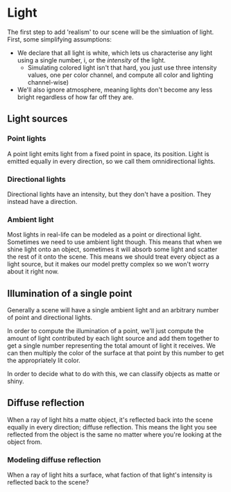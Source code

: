# Light

The first step to add 'realism' to our scene will be the simluation of light. First, some simplifying assumptions:

- We declare that all light is white, which lets us characterise any light using a single number, i, or the *intensity* of the light.
  - Simulating colored light isn't that hard, you just use three intensity values, one per color channel, and compute all color and lighting channel-wise)
- We'll also ignore atmosphere, meaning lights don't become any less bright regardless of how far off they are. 

## Light sources

### Point lights

A point light emits light from a fixed point in space, its position. Light is emitted equally in every direction, so we call them omnidirectional lights.

### Directional lights

Directional lights have an intensity, but they don't have a position. They instead have a direction.

### Ambient light

Most lights in real-life can be modeled as a point or directional light. Sometimes we need to use ambient light though. This means that when we shine light onto an object, sometimes it will absorb some light and scatter the rest of it onto the scene. This means we should treat every object as a light source, but it makes our model pretty complex so we won't worry about it right now.

## Illumination of a single point

Generally a scene will have a single ambient light and an arbitrary number of point and directional lights.

In order to compute the illumination of a point, we'll just compute the amount of light contributed by each light source and add them together to get a single number representing the total amount of light it receives. We can then multiply the color of the surface at that point by this number to get the appropriately lit color.

In order to decide what to do with this, we can classify objects as matte or shiny. 

## Diffuse reflection

When a ray of light hits a matte object, it's reflected back into the scene equally in every direction; diffuse reflection. This means the light you see reflected from the object is the same no matter where you're looking at the object from.

### Modeling diffuse reflection

When a ray of light hits a surface, what faction of that light's intensity is reflected back to the scene?
